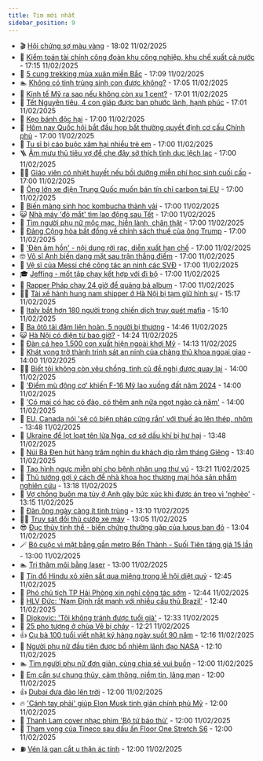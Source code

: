 ```yaml
---
title: Tim mới nhất
sidebar_position: 9
---
```


<!-- vnexpress-tin-moi-nhat:START -->
- 🎬 [Hội chứng sợ màu vàng](https://vnexpress.net/hoi-chung-so-mau-vang-4847887.html) - 18:02 11/02/2025
- 🐎 [Kiểm toán tài chính công đoàn khu công nghiệp, khu chế xuất cả nước](https://vnexpress.net/kiem-toan-tai-chinh-cong-doan-khu-cong-nghiep-khu-che-xuat-ca-nuoc-4848366.html) - 17:15 11/02/2025
- 🦍 [5 cung trekking mùa xuân miền Bắc](https://vnexpress.net/5-cung-trekking-mua-xuan-mien-bac-4847656.html) - 17:09 11/02/2025
- 🏊 [Không có tinh trùng sinh con được không?](https://vnexpress.net/khong-co-tinh-trung-sinh-con-duoc-khong-4847339.html) - 17:05 11/02/2025
- 🎊 [Kinh tế Mỹ ra sao nếu không còn xu 1 cent?](https://vnexpress.net/kinh-te-my-ra-sao-neu-khong-con-xu-1-cent-4848301.html) - 17:01 11/02/2025
- 🎃 [Tết Nguyên tiêu, 4 con giáp được ban phước lành, hạnh phúc](https://vnexpress.net/van-may-12-con-giap-con-giap-may-man-ngay-tet-nguyen-tieu-ram-thang-gieng-4847825.html) - 17:01 11/02/2025
- 🧰 [Kẹo bánh độc hại](https://vnexpress.net/keo-banh-doc-hai-4848376.html) - 17:00 11/02/2025
- 🔭 [Hôm nay Quốc hội bắt đầu họp bất thường quyết định cơ cấu Chính phủ](https://vnexpress.net/hom-nay-quoc-hoi-bat-dau-hop-bat-thuong-quyet-dinh-co-cau-chinh-phu-4848353.html) - 17:00 11/02/2025
- 🫶 [Tu sĩ bị cáo buộc xâm hại nhiều trẻ em](https://vnexpress.net/tu-si-bi-cao-buoc-xam-hai-nhieu-tre-em-4848344.html) - 17:00 11/02/2025
- 🪜 [Âm mưu thủ tiêu vợ để che đậy sở thích tình dục lệch lạc](https://vnexpress.net/am-muu-thu-tieu-vo-de-che-day-so-thich-tinh-duc-quai-di-4848334.html) - 17:00 11/02/2025
- 👨‍🏫 [Giáo viên có nhiệt huyết nếu bồi dưỡng miễn phí học sinh cuối cấp](https://vnexpress.net/giao-vien-co-nhiet-huyet-neu-boi-duong-mien-phi-hoc-sinh-cuoi-cap-4848313.html) - 17:00 11/02/2025
- 🎊 [Ông lớn xe điện Trung Quốc muốn bán tín chỉ carbon tại EU](https://vnexpress.net/ong-lon-xe-dien-trung-quoc-muon-ban-tin-chi-carbon-tai-eu-4848161.html) - 17:00 11/02/2025
- 🎊 [Biến màng sinh học kombucha thành vải](https://vnexpress.net/bien-mang-sinh-hoc-kombucha-thanh-vai-4848135.html) - 17:00 11/02/2025
- 😺 [Nhà máy &#39;đỏ mắt&#39; tìm lao động sau Tết](https://vnexpress.net/nha-may-do-mat-tim-lao-dong-sau-tet-4848055.html) - 17:00 11/02/2025
- 🐘 [Tìm người phụ nữ mộc mạc, hiền lành, chân thật](https://vnexpress.net/tim-nguoi-phu-nu-moc-mac-hien-lanh-chan-that-4848034.html) - 17:00 11/02/2025
- 🌁 [Đảng Cộng hòa bất đồng về chính sách thuế của ông Trump](https://vnexpress.net/dang-cong-hoa-bat-dong-ve-chinh-sach-thue-cua-ong-trump-4847797.html) - 17:00 11/02/2025
- 🐲 [&#39;Đèn âm hồn&#39; - nội dung rời rạc, diễn xuất hạn chế](https://vnexpress.net/giai-tri/phim/thu-vien-phim/den-am-hon-770) - 17:00 11/02/2025
- 🤓 [Võ sĩ Anh biến dạng mặt sau trận thắng điểm](https://vnexpress.net/vo-si-anh-bien-dang-mat-sau-tran-thang-diem-4848363.html) - 17:00 11/02/2025
- 💪 [Vệ sĩ của Messi chê công tác an ninh các SVĐ](https://vnexpress.net/ve-si-cua-messi-che-cong-tac-an-ninh-cac-svd-4848352.html) - 17:00 11/02/2025
- 🎓 [Jeffing - mốt tập chạy kết hợp với đi bộ](https://vnexpress.net/jeffing-mot-tap-chay-ket-hop-voi-di-bo-4848332.html) - 17:00 11/02/2025
- 🫣 [Rapper Pháp chạy 24 giờ để quảng bá album](https://vnexpress.net/rapper-phap-chay-24-gio-de-quang-ba-album-4848298.html) - 17:00 11/02/2025
- 🧑‍💻 [Tài xế hành hung nam shipper ở Hà Nội bị tạm giữ hình sự](https://vnexpress.net/tai-xe-hanh-hung-nam-shipper-o-ha-noi-bi-tam-giu-hinh-su-4848370.html) - 15:17 11/02/2025
- 🐲 [Italy bắt hơn 180 người trong chiến dịch truy quét mafia](https://vnexpress.net/italy-bat-hon-180-nguoi-trong-chien-dich-truy-quet-mafia-4848359.html) - 15:10 11/02/2025
- 🌝 [Ba ôtô tải đâm liên hoàn, 5 người bị thương](https://vnexpress.net/ba-oto-tai-dam-lien-hoan-5-nguoi-bi-thuong-4848365.html) - 14:46 11/02/2025
- 😺 [Hà Nội có điện từ bao giờ?](https://vnexpress.net/ha-noi-co-dien-tu-bao-gio-4848311.html) - 14:24 11/02/2025
- 🐎 [Đàn cá heo 1.500 con xuất hiện ngoài khơi Mỹ](https://vnexpress.net/dan-ca-heo-1-500-con-xuat-hien-ngoai-khoi-my-4848232.html) - 14:13 11/02/2025
- 🎡 [Khát vọng trở thành trinh sát an ninh của chàng thủ khoa ngoại giao](https://vnexpress.net/khat-vong-tro-thanh-trinh-sat-an-ninh-cua-chang-thu-khoa-ngoai-giao-4848290.html) - 14:00 11/02/2025
- 👨‍🏫 [Biết tôi không còn yêu chồng, tình cũ đề nghị được quay lại](https://vnexpress.net/biet-toi-khong-con-yeu-chong-tinh-cu-de-nghi-duoc-quay-lai-4848270.html) - 14:00 11/02/2025
- 🦆 [&#39;Điểm mù động cơ&#39; khiến F-16 Mỹ lao xuống đất năm 2024](https://vnexpress.net/diem-mu-dong-co-khien-f-16-my-lao-xuong-dat-nam-2024-4848183.html) - 14:00 11/02/2025
- 🚦 [&#39;Có mai có hạc có đào, có thêm anh nữa ngọt ngào cả năm&#39;](https://vnexpress.net/co-mai-co-hac-co-dao-co-them-anh-nua-ngot-ngao-ca-nam-4847690.html) - 14:00 11/02/2025
- 💫 [EU, Canada nói &#39;sẽ có biện pháp cứng rắn&#39; với thuế áp lên thép, nhôm](https://vnexpress.net/eu-canada-noi-se-co-bien-phap-cung-ran-voi-thue-ap-len-thep-nhom-4848354.html) - 13:48 11/02/2025
- 🎉 [Ukraine để lọt loạt tên lửa Nga, cơ sở dầu khí bị hư hại](https://vnexpress.net/ukraine-de-lot-loat-ten-lua-nga-co-so-dau-khi-bi-hu-hai-4848340.html) - 13:48 11/02/2025
- 🌋 [Núi Bà Đen hút hàng trăm nghìn du khách dịp rằm tháng Giêng](https://vnexpress.net/nui-ba-den-hut-hang-tram-nghin-du-khach-dip-ram-thang-gieng-4848350.html) - 13:40 11/02/2025
- 🤖 [Tạo hình ngực miễn phí cho bệnh nhân ung thư vú](https://vnexpress.net/tao-hinh-nguc-mien-phi-cho-benh-nhan-ung-thu-vu-4847941.html) - 13:21 11/02/2025
- 🦏 [Thủ tướng gợi ý cách để nhà khoa học thương mại hóa sản phẩm nghiên cứu](https://vnexpress.net/thu-tuong-goi-y-cach-de-nha-khoa-hoc-thuong-mai-hoa-san-pham-nghien-cuu-4848347.html) - 13:18 11/02/2025
- 🦩 [Vợ chồng buôn ma túy ở Anh gây bức xúc khi được án treo vì &#39;nghèo&#39;](https://vnexpress.net/vo-chong-buon-ma-tuy-o-anh-gay-buc-xuc-khi-duoc-an-treo-vi-ngheo-4848345.html) - 13:15 11/02/2025
- 👺 [Đàn ông ngày càng ít tinh trùng](https://vnexpress.net/dan-ong-ngay-cang-it-tinh-trung-4848006.html) - 13:10 11/02/2025
- 🧑‍🏫 [Truy sát đối thủ cướp xe máy](https://vnexpress.net/truy-sat-doi-thu-cuop-xe-may-4848348.html) - 13:05 11/02/2025
- 😎 [Đục thủy tinh thể - biến chứng thường gặp của lupus ban đỏ](https://vnexpress.net/duc-thuy-tinh-the-bien-chung-thuong-gap-cua-lupus-ban-do-4848279.html) - 13:04 11/02/2025
- 🪄 [Bỏ cuộc vì mặt bằng gần metro Bến Thành - Suối Tiên tăng giá 15 lần](https://vnexpress.net/bo-cuoc-vi-mat-bang-gan-metro-ben-thanh-suoi-tien-tang-gia-15-lan-4848286.html) - 13:00 11/02/2025
- 🏊 [Trị thâm môi bằng laser](https://vnexpress.net/tri-tham-moi-bang-laser-4848200.html) - 13:00 11/02/2025
- 💃 [Tín đồ Hindu xỏ xiên sắt qua miệng trong lễ hội diệt quỷ](https://vnexpress.net/tin-do-hindu-xo-xien-sat-qua-mieng-trong-le-hoi-diet-quy-4848273.html) - 12:45 11/02/2025
- 🦆 [Phó chủ tịch TP Hải Phòng xin nghỉ công tác sớm](https://vnexpress.net/pho-chu-tich-tp-hai-phong-xin-nghi-cong-tac-som-4848339.html) - 12:44 11/02/2025
- 🎊 [HLV Đức: &#39;Nam Định rất mạnh với nhiều cầu thủ Brazil&#39;](https://vnexpress.net/hlv-duc-nam-dinh-rat-manh-voi-nhieu-cau-thu-brazil-4848343.html) - 12:40 11/02/2025
- 👺 [Djokovic: &#39;Tôi không tránh được tuổi già&#39;](https://vnexpress.net/djokovic-toi-khong-tranh-duoc-tuoi-gia-4848312.html) - 12:33 11/02/2025
- 🎡 [25 pho tượng ở chùa Vẽ bị cháy](https://vnexpress.net/25-pho-tuong-o-chua-ve-bi-chay-4848331.html) - 12:21 11/02/2025
- 👍 [Cụ bà 100 tuổi viết nhật ký hàng ngày suốt 90 năm](https://vnexpress.net/cu-ba-100-tuoi-viet-nhat-ky-hang-ngay-suot-90-nam-4848244.html) - 12:16 11/02/2025
- 🐎 [Người phụ nữ đầu tiên được bổ nhiệm lãnh đạo NASA](https://vnexpress.net/nguoi-phu-nu-dau-tien-duoc-bo-nhiem-lanh-dao-nasa-4847974.html) - 12:10 11/02/2025
- 🏊 [Tìm người phụ nữ đơn giản, cùng chia sẻ vui buồn](https://vnexpress.net/tim-nguoi-phu-nu-don-gian-cung-chia-se-vui-buon-4848033.html) - 12:00 11/02/2025
- 🦩 [Em cần sự chung thủy, cảm thông, niềm tin, lãng mạn](https://vnexpress.net/em-can-su-chung-thuy-cam-thong-niem-tin-lang-man-4848028.html) - 12:00 11/02/2025
- 👍 [Dubai đưa đảo lên trời](https://vnexpress.net/dubai-dua-dao-len-troi-4848007.html) - 12:00 11/02/2025
- 🔥 [&#39;Cánh tay phải&#39; giúp Elon Musk tinh giản chính phủ Mỹ](https://vnexpress.net/canh-tay-phai-giup-elon-musk-tinh-gian-chinh-phu-my-4847973.html) - 12:00 11/02/2025
- 💄 [Thanh Lam cover nhạc phim &#39;Bộ tứ báo thủ&#39;](https://vnexpress.net/thanh-lam-cover-nhac-phim-bo-tu-bao-thu-4848119.html) - 12:00 11/02/2025
- 🤡 [Tham vọng của Tineco sau dấu ấn Floor One Stretch S6](https://vnexpress.net/tham-vong-cua-tineco-sau-dau-an-floor-one-stretch-s6-4848307.html) - 12:00 11/02/2025
- ⛽️ [Vén lá gan cắt u thận ác tính](https://vnexpress.net/ven-la-gan-cat-u-than-ac-tinh-4848292.html) - 12:00 11/02/2025<!-- vnexpress-tin-moi-nhat:END -->
